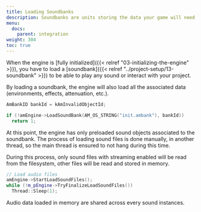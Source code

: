 ```yaml
---
title: Loading Soundbanks
description: Soundbanks are units storing the data your game will need to play audio. The page will show you how to load soundbanks from an Amplitude project.
menu:
  docs:
    parent: integration
weight: 304
toc: true
---
```


When the engine is [fully initialized]({{< relref "03-initializing-the-engine" >}}), you have to load a
[soundbank]({{< relref "../project-setup/13-soundbank" >}}) to be able to play any sound or interact with your project.

By loading a soundbank, the engine will also load all the associated data (environments, effects, attenuation, etc.).

```cpp
AmBankID bankId = kAmInvalidObjectId;

if (!amEngine->LoadSoundBank(AM_OS_STRING("init.ambank"), bankId))
  return 1;
```

At this point, the engine has only preloaded sound objects associated to the soundbank. The process of loading sound files
is done manually, in another thread, so the main thread is ensured to not hang during this time.

During this process, only sound files with streaming enabled will be read from the filesystem, other files will be read
and stored in memory.

```cpp
// Load audio files
amEngine->StartLoadSoundFiles();
while (!m_pEngine->TryFinalizeLoadSoundFiles())
  Thread::Sleep(1);
```

Audio data loaded in memory are shared across every sound instances.
